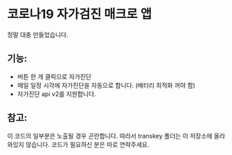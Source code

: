 # 코로나19 자가검진 매크로 앱
정말 대충 만들었습니다.

## 기능:
* 버튼 한 개 클릭으로 자가진단
* 매일 일정 시각에 자가진단을 자동으로 합니다. (배터리 최적화 꺼야 함)
* 자가진단 api v2를 지원합니다.

## 참고:
이 코드의 일부분은 노출될 경우 곤란합니다. 따라서 transkey 폴더는 이 저장소에 올라와있지
않습니다. 코드가 필요하신 분은 따로 연락주세요.
